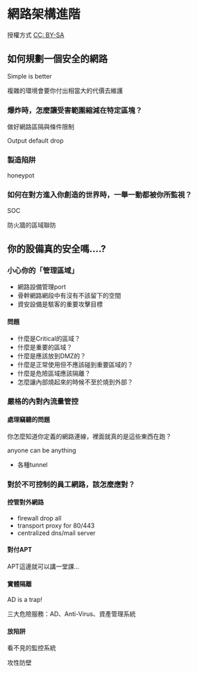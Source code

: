 # 網路架構進階

授權方式 [CC: BY-SA](https://creativecommons.org/licenses/by-sa/3.0/tw/legalcode) 

## 如何規劃一個安全的網路

Simple is better

複雜的環境會要你付出相當大的代價去維護

### 爆炸時，怎麼讓受害範圍縮減在特定區塊？

做好網路區隔與條件限制

Output default drop

### 製造陷阱

honeypot

### 如何在對方進入你創造的世界時，一舉一動都被你所監視？

SOC

防火牆的區域聯防

## 你的設備真的安全嗎....?

### 小心你的「管理區域」

*   網路設備管理port
*   骨幹網路網段中有沒有不該留下的空間
*   資安設備是駭客的重要攻擊目標

#### 問題

* 什麼是Critical的區域？
* 什麼是重要的區域？
* 什麼是應該放到DMZ的？
* 什麼是正常使用但不應該碰到重要區域的？
* 什麼是危險區域應該隔離？
* 怎麼讓內部燒起來的時候不至於燒到外部？



### 嚴格的內對內流量管控

#### 處理竊聽的問題

你怎麼知道你定義的網路連線，裡面就真的是這些東西在跑？

anyone can be anything

*   各種tunnel

### 對於不可控制的員工網路，該怎麼應對？

#### 控管對外網路

*   firewall drop all
*   transport proxy for 80/443
*   centralized dns/mail server

#### 對付APT

APT這邊就可以講一堂課...

#### 實體隔離

AD is a trap!

三大危險服務：AD、Anti-Virus、資產管理系統

#### 放陷阱

看不見的監控系統

攻性防壁